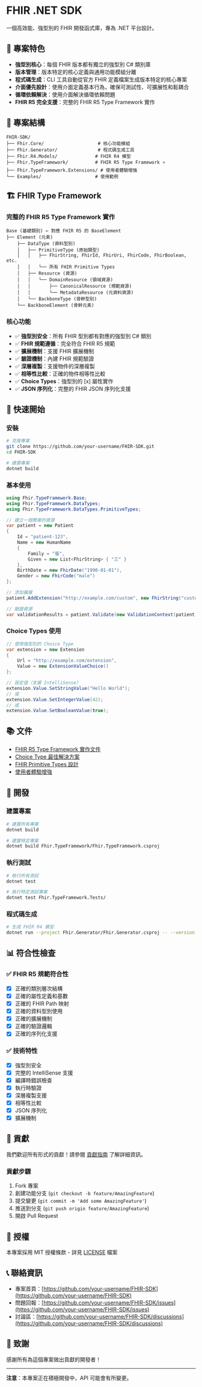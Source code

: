 # FHIR .NET SDK

一個高效能、強型別的 FHIR 開發函式庫，專為 .NET 平台設計。

## 🚀 專案特色

- **強型別核心**：每個 FHIR 版本都有獨立的強型別 C# 類別庫
- **版本管理**：版本特定的核心定義與通用功能模組分離
- **程式碼生成**：CLI 工具自動從官方 FHIR 定義檔案生成版本特定的核心專案
- **介面優先設計**：使用介面定義基本行為，確保可測試性、可擴展性和鬆耦合
- **循環依賴解決**：使用介面解決循環依賴問題
- **FHIR R5 完全支援**：完整的 FHIR R5 Type Framework 實作

## 📁 專案結構

```
FHIR-SDK/
├── Fhir.Core/                    # 核心功能模組
├── Fhir.Generator/               # 程式碼生成工具
├── Fhir.R4.Models/              # FHIR R4 模型
├── Fhir.TypeFramework/          # FHIR R5 Type Framework ⭐
├── Fhir.TypeFramework.Extensions/ # 使用者體驗增強
└── Examples/                    # 使用範例
```

## 🏗️ FHIR Type Framework

### 完整的 FHIR R5 Type Framework 實作

```
Base (基礎類別) ← 對應 FHIR R5 的 BaseElement
├── Element (元素)
    ├── DataType (資料型別)
    │   ├── PrimitiveType (原始類型)
    │   │   ├── FhirString, FhirId, FhirUri, FhirCode, FhirBoolean, etc.
    │   │   └── 所有 FHIR Primitive Types
    │   ├── Resource (資源)
    │   │   └── DomainResource (領域資源)
    │   │       ├── CanonicalResource (規範資源)
    │   │       └── MetadataResource (元資料資源)
    │   └── BackboneType (骨幹型別)
    └── BackboneElement (骨幹元素)
```

### 核心功能

- ✅ **強型別安全**：所有 FHIR 型別都有對應的強型別 C# 類別
- ✅ **FHIR 規範遵循**：完全符合 FHIR R5 規範
- ✅ **擴展機制**：支援 FHIR 擴展機制
- ✅ **驗證機制**：內建 FHIR 規範驗證
- ✅ **深層複製**：支援物件的深層複製
- ✅ **相等性比較**：正確的物件相等性比較
- ✅ **Choice Types**：強型別的 [x] 屬性實作
- ✅ **JSON 序列化**：完整的 FHIR JSON 序列化支援

## 🚀 快速開始

### 安裝

```bash
# 克隆專案
git clone https://github.com/your-username/FHIR-SDK.git
cd FHIR-SDK

# 建置專案
dotnet build
```

### 基本使用

```csharp
using Fhir.TypeFramework.Base;
using Fhir.TypeFramework.DataTypes;
using Fhir.TypeFramework.DataTypes.PrimitiveTypes;

// 建立一個簡單的資源
var patient = new Patient
{
    Id = "patient-123",
    Name = new HumanName
    {
        Family = "張",
        Given = new List<FhirString> { "三" }
    },
    BirthDate = new FhirDate("1990-01-01"),
    Gender = new FhirCode("male")
};

// 添加擴展
patient.AddExtension("http://example.com/custom", new FhirString("custom-value"));

// 驗證資源
var validationResults = patient.Validate(new ValidationContext(patient));
```

### Choice Types 使用

```csharp
// 使用強型別的 Choice Type
var extension = new Extension
{
    Url = "http://example.com/extension",
    Value = new ExtensionValueChoice()
};

// 設定值（支援 IntelliSense）
extension.Value.SetStringValue("Hello World");
// 或
extension.Value.SetIntegerValue(42);
// 或
extension.Value.SetBooleanValue(true);
```

## 📚 文件

- [FHIR R5 Type Framework 實作文件](Fhir.TypeFramework/README_FHIR_R5_TypeFramework_Implementation.md)
- [Choice Type 最佳解決方案](Fhir.TypeFramework/README_ChoiceType_Best_Solution.md)
- [FHIR Primitive Types 設計](Fhir.TypeFramework/README_FHIR_Primitive_Design.md)
- [使用者體驗增強](Fhir.TypeFramework.Extensions/README.md)

## 🔧 開發

### 建置專案

```bash
# 建置所有專案
dotnet build

# 建置特定專案
dotnet build Fhir.TypeFramework/Fhir.TypeFramework.csproj
```

### 執行測試

```bash
# 執行所有測試
dotnet test

# 執行特定測試專案
dotnet test Fhir.TypeFramework.Tests/
```

### 程式碼生成

```bash
# 生成 FHIR R4 模型
dotnet run --project Fhir.Generator/Fhir.Generator.csproj -- --version R4 --output Fhir.R4.Models
```

## 📊 符合性檢查

### ✅ FHIR R5 規範符合性

- [x] 正確的類別層次結構
- [x] 正確的屬性定義和基數
- [x] 正確的 FHIR Path 映射
- [x] 正確的資料型別使用
- [x] 正確的擴展機制
- [x] 正確的驗證邏輯
- [x] 正確的序列化支援

### ✅ 技術特性

- [x] 強型別安全
- [x] 完整的 IntelliSense 支援
- [x] 編譯時錯誤檢查
- [x] 執行時驗證
- [x] 深層複製支援
- [x] 相等性比較
- [x] JSON 序列化
- [x] 擴展機制

## 🤝 貢獻

我們歡迎所有形式的貢獻！請參閱 [貢獻指南](CONTRIBUTING.md) 了解詳細資訊。

### 貢獻步驟

1. Fork 專案
2. 創建功能分支 (`git checkout -b feature/AmazingFeature`)
3. 提交變更 (`git commit -m 'Add some AmazingFeature'`)
4. 推送到分支 (`git push origin feature/AmazingFeature`)
5. 開啟 Pull Request

## 📄 授權

本專案採用 MIT 授權條款 - 詳見 [LICENSE](LICENSE) 檔案

## 📞 聯絡資訊

- 專案首頁：[https://github.com/your-username/FHIR-SDK](https://github.com/your-username/FHIR-SDK)
- 問題回報：[https://github.com/your-username/FHIR-SDK/issues](https://github.com/your-username/FHIR-SDK/issues)
- 討論區：[https://github.com/your-username/FHIR-SDK/discussions](https://github.com/your-username/FHIR-SDK/discussions)

## 🙏 致謝

感謝所有為這個專案做出貢獻的開發者！

---

**注意**：本專案正在積極開發中，API 可能會有所變更。
